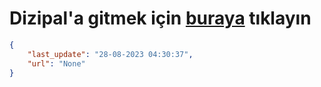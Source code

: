 # Dizipal'a gitmek için [buraya](None) tıklayın
    
```json
{
    "last_update": "28-08-2023 04:30:37",
    "url": "None"
}
```